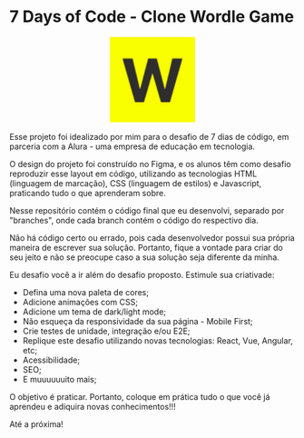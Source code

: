 # 7 Days of Code - Clone Wordle Game

<p align="center">
    <img src="./logo.svg" width="150" height="150"/>
</p>

Esse projeto foi idealizado por mim para o desafio de 7 dias de código, em parceria com a Alura - uma empresa de educação em tecnologia.

O design do projeto foi construído no Figma, e os alunos têm como desafio reproduzir esse layout em código, utilizando as tecnologias HTML (linguagem de marcação), CSS (linguagem de estilos) e Javascript, praticando tudo o que aprenderam sobre.

Nesse repositório contém o código final que eu desenvolvi, separado por "branches", onde cada branch contém o código do respectivo dia.

Não há código certo ou errado, pois cada desenvolvedor possui sua própria maneira de escrever sua solução. Portanto, fique a vontade para criar do seu jeito e não se preocupe caso a sua solução seja diferente da minha.

Eu desafio você a ir além do desafio proposto. Estimule sua criativade:

- Defina uma nova paleta de cores;
- Adicione animações com CSS;
- Adicione um tema de dark/light mode;
- Não esqueça da responsividade da sua página - Mobile First;
- Crie testes de unidade, integração e/ou E2E;
- Replique este desafio utilizando novas tecnologias: React, Vue, Angular, etc;
- Acessibilidade;
- SEO;
- E muuuuuuito mais;

O objetivo é praticar. Portanto, coloque em prática tudo o que você já aprendeu e adiquira novas conhecimentos!!!

Até a próxima!
